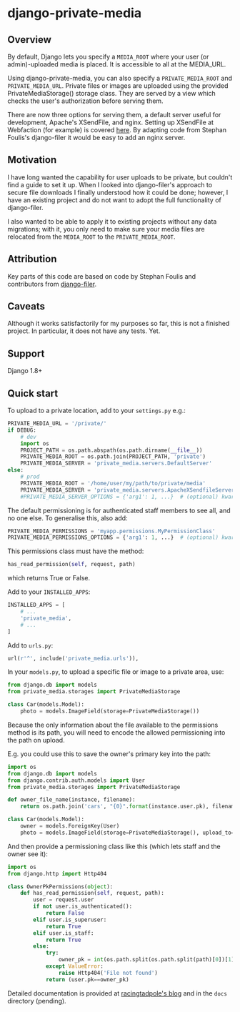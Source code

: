 # django-private-media

## Overview

By default, Django lets you specify a `MEDIA_ROOT` where your user (or admin)-uploaded media is placed.  It is accessible to all at the MEDIA_URL.

Using django-private-media, you can also specify a `PRIVATE_MEDIA_ROOT` and `PRIVATE_MEDIA_URL`.  Private files or images are uploaded using the provided PrivateMediaStorage() storage class.  They are served by a view which checks the user's authorization before serving them.

There are now three options for serving them, a default server useful for development, Apache's XSendFile, and nginx.  Setting up XSendFile at Webfaction (for example) is covered [here](http://community.webfaction.com/questions/12205/serving-static-files-with-django-using-xsendfile).  By adapting code from Stephan Foulis's django-filer it would be easy to add an nginx server.

## Motivation

I have long wanted the capability for user uploads to be private, but couldn't find a guide to set it up.  When I looked into django-filer's approach to secure file downloads I finally understood how it could be done; however, I have an existing project and do not want to adopt the full functionality of django-filer.

I also wanted to be able to apply it to existing projects without any data migrations; with it, you only need to make sure your media files are relocated from the `MEDIA_ROOT` to the `PRIVATE_MEDIA_ROOT`.

## Attribution

Key parts of this code are based on code by Stephan Foulis and contributors from
[django-filer](https://github.com/stefanfoulis/django-filer).

## Caveats

Although it works satisfactorily for my purposes so far, this is not a finished project. In particular, it does not have any tests. Yet.

## Support

Django 1.8+

## Quick start

To upload to a private location, add to your `settings.py` e.g.:

```python
PRIVATE_MEDIA_URL = '/private/'
if DEBUG:
    # dev
    import os
    PROJECT_PATH = os.path.abspath(os.path.dirname(__file__))
    PRIVATE_MEDIA_ROOT = os.path.join(PROJECT_PATH, 'private')
    PRIVATE_MEDIA_SERVER = 'private_media.servers.DefaultServer'
else:
    # prod
    PRIVATE_MEDIA_ROOT = '/home/user/my/path/to/private/media'
    PRIVATE_MEDIA_SERVER = 'private_media.servers.ApacheXSendfileServer'
    #PRIVATE_MEDIA_SERVER_OPTIONS = {'arg1': 1, ...}  # (optional) kwargs to init server
```

The default permissioning is for authenticated staff members to see all, and no one else.
To generalise this, also add:

```python
PRIVATE_MEDIA_PERMISSIONS = 'myapp.permissions.MyPermissionClass'
PRIVATE_MEDIA_PERMISSIONS_OPTIONS = {'arg1': 1, ...}  # (optional) kwargs to init
```

This permissions class must have the method:

```python
has_read_permission(self, request, path)
```

which returns True or False.


Add to your `INSTALLED_APPS`:

```python
INSTALLED_APPS = [
    # ...
    'private_media',
    # ...
]
```


Add to `urls.py`:

```python
url(r'^', include('private_media.urls')),
```


In your `models.py`, to upload a specific file or image to a private area, use:

```python
from django.db import models
from private_media.storages import PrivateMediaStorage

class Car(models.Model):
    photo = models.ImageField(storage=PrivateMediaStorage())
```


Because the only information about the file available to the permissions method
is its path, you will need to encode the allowed permissioning into the path on upload.

E.g. you could use this to save the owner's primary key into the path:

```python
import os
from django.db import models
from django.contrib.auth.models import User
from private_media.storages import PrivateMediaStorage

def owner_file_name(instance, filename):
    return os.path.join('cars', "{0}".format(instance.user.pk), filename)

class Car(models.Model):
    owner = models.ForeignKey(User)
    photo = models.ImageField(storage=PrivateMediaStorage(), upload_to=owner_file_name)
```

And then provide a permissioning class like this (which lets staff and the owner see it):

```python
import os
from django.http import Http404

class OwnerPkPermissions(object):
    def has_read_permission(self, request, path):
        user = request.user
        if not user.is_authenticated():
            return False
        elif user.is_superuser:
            return True
        elif user.is_staff:
            return True
        else:
            try:
                owner_pk = int(os.path.split(os.path.split(path)[0])[1])
            except ValueError:
                raise Http404('File not found')
            return (user.pk==owner_pk)
```

Detailed documentation is provided at [racingtadpole's blog](http://racingtadpole.com/blog/private-media-with-django) and in the `docs` directory (pending).



